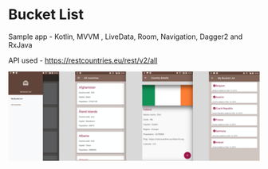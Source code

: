 # Bucket List


Sample app - Kotlin, MVVM , LiveData, Room, Navigation, Dagger2 and RxJava

API used - https://restcountries.eu/rest/v2/all


![some text](https://github.com/RdenQ/mybucketlist/blob/master/bucketlist.png?raw=true)
